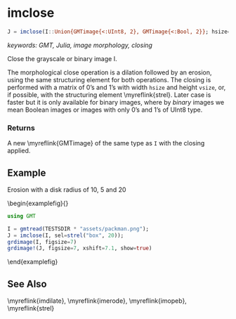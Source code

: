# imclose

```julia
J = imclose(I::Union{GMTimage{<:UInt8, 2}, GMTimage{<:Bool, 2}}; hsize=3, vsize=3, sel=nothing)::GMTimage
```

*keywords: GMT, Julia, image morphology, closing*

Close the grayscale or binary image I.

The morphological close operation is a dilation followed by an erosion, using the same structuring element
for both operations.
The closing is performed with a matrix of 0’s and 1’s with width `hsize` and height `vsize`, or, if possible,
with the structuring element \myreflink{strel}. Later case is faster but it is only available for binary images, where by
_binary_ images we mean Boolean images or images with only 0’s and 1’s of UInt8 type.

### Returns
A new \myreflink{GMTimage} of the same type as `I` with the closing applied.

Example
-------

Erosion with a disk radius of 10, 5 and 20

\begin{examplefig}{}
```julia
using GMT

I = gmtread(TESTSDIR * "assets/packman.png");
J = imclose(I, sel=strel("box", 20));
grdimage(I, figsize=7)
grdimage!(J, figsize=7, xshift=7.1, show=true)
```
\end{examplefig}


See Also
--------

\myreflink{imdilate}, \myreflink{imerode}, \myreflink{imopeb}, \myreflink{strel}
